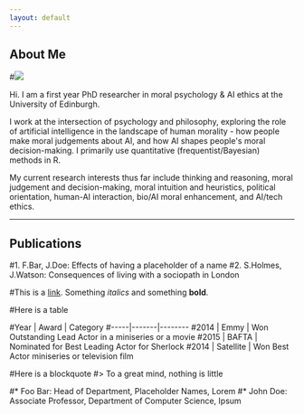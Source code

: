 ```yaml
---
layout: default
---
```


## About Me

#<img class="profile-picture" src="sherlock.jpg">

Hi. I am a first year PhD researcher in moral psychology & AI ethics at the University of Edinburgh. 

I work at the intersection of psychology and philosophy, exploring the role of artificial intelligence in the landscape of human morality - how people make moral judgements about AI, and how AI shapes people's moral decision-making. I primarily use quantitative (frequentist/Bayesian) methods in R. 

My current research interests thus far include thinking and reasoning, moral judgement and decision-making, moral intuition and heuristics, political orientation, human-AI interaction, bio/AI moral enhancement, and AI/tech ethics. 

---

## Publications

#1. F.Bar, J.Doe: Effects of having a placeholder of a name
#2. S.Holmes, J.Watson: Consequences of living with a sociopath in London

#This is a [link](http://google.com). Something *italics* and something **bold**.

#Here is a table

#Year | Award | Category
#-----|-------|--------
#2014 | Emmy  | Won Outstanding Lead Actor in a miniseries or a movie
#2015 | BAFTA | Nominated for Best Leading Actor for Sherlock
#2014 | Satellite | Won Best Actor miniseries or television film

#Here is a blockquote
#> To a great mind, nothing is little

#* Foo Bar: Head of Department, Placeholder Names, Lorem
#* John Doe: Associate Professor, Department of Computer Science, Ipsum
